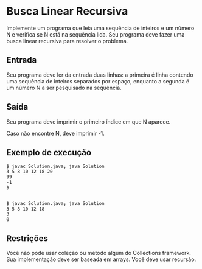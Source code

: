 # Busca Linear Recursiva
Implemente um programa que leia uma sequência de inteiros e um número N e verifica se N está na sequência lida. Seu programa deve fazer uma busca linear recursiva para resolver o problema.

## Entrada
Seu programa deve ler da entrada duas linhas: a primeira é linha contendo uma sequência de inteiros separados por espaço, enquanto a segunda é um número N a ser pesquisado na sequência.

## Saída
Seu programa deve imprimir o primeiro índice em que N aparece.

Caso não encontre N, deve imprimir -1.

## Exemplo de execução
    $ javac Solution.java; java Solution
    3 5 8 10 12 18 20
    99
    -1
    $


    $ javac Solution.java; java Solution
    3 5 8 10 12 18
    3
    0

## Restrições
Você não pode usar coleção ou método algum do Collections framework. Sua implementação deve ser baseada em arrays. Você deve usar recursão.